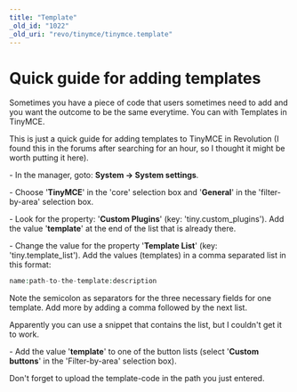 ```yaml
---
title: "Template"
_old_id: "1022"
_old_uri: "revo/tinymce/tinymce.template"
---
```


# Quick guide for adding templates

Sometimes you have a piece of code that users sometimes need to add and you want the outcome to be the same everytime. 
You can with Templates in TinyMCE.

This is just a quick guide for adding templates to TinyMCE in Revolution (I found this in the forums after searching for an hour, so I thought it might be worth putting it here).

\- In the manager, goto: **System -> System settings**.

\- Choose '**TinyMCE**' in the 'core' selection box and '**General**' in the 'filter-by-area' selection box.

\- Look for the property: '**Custom Plugins**' (key: 'tiny.custom\_plugins'). Add the value '**template**' at the end of the list that is already there.

\- Change the value for the property '**Template List**' (key: 'tiny.template\_list'). Add the values (templates) in a comma separated list in this format:

``` php 
name:path-to-the-template:description
```

Note the semicolon as separators for the three necessary fields for one template. Add more by adding a comma followed by the next list.

Apparently you can use a snippet that contains the list, but I couldn't get it to work.

\- Add the value '**template**' to one of the button lists (select '**Custom buttons**' in the 'Filter-by-area' selection box).

Don't forget to upload the template-code in the path you just entered.